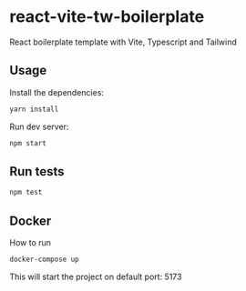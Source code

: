 # react-vite-tw-boilerplate
React boilerplate template with Vite, Typescript and Tailwind

## Usage

Install the dependencies:

```sh
yarn install
```

Run dev server:

```sh
npm start
```

## Run tests

```sh
npm test
```

## Docker

How to run

```sh
docker-compose up
```
This will start the project on default port: 5173
